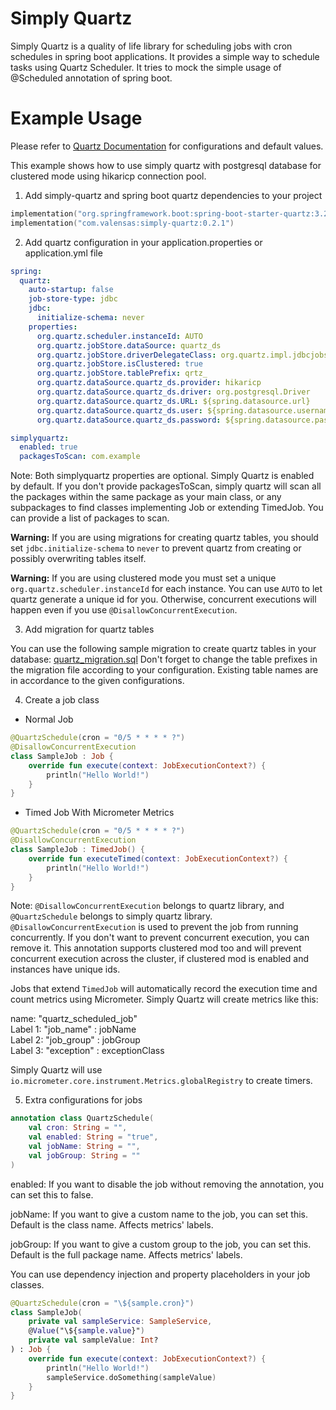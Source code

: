 Simply Quartz
=============
Simply Quartz is a quality of life library for scheduling jobs with cron schedules in spring boot applications. It
provides a simple way to schedule tasks using Quartz Scheduler. It tries to mock the simple usage of @Scheduled
annotation of spring boot.

# Example Usage

Please refer to [Quartz Documentation](https://www.quartz-scheduler.org/documentation/quartz-2.3.0/configuration/) for
configurations and default values.

This example shows how to use simply quartz with postgresql database for clustered mode using hikaricp connection pool.

1) Add simply-quartz and spring boot quartz dependencies to your project

```kts
implementation("org.springframework.boot:spring-boot-starter-quartz:3.2.0")
implementation("com.valensas:simply-quartz:0.2.1")
```

2) Add quartz configuration in your application.properties or application.yml file

```yml
spring:
  quartz:
    auto-startup: false
    job-store-type: jdbc
    jdbc:
      initialize-schema: never
    properties:
      org.quartz.scheduler.instanceId: AUTO
      org.quartz.jobStore.dataSource: quartz_ds
      org.quartz.jobStore.driverDelegateClass: org.quartz.impl.jdbcjobstore.PostgreSQLDelegate
      org.quartz.jobStore.isClustered: true
      org.quartz.jobStore.tablePrefix: qrtz_
      org.quartz.dataSource.quartz_ds.provider: hikaricp
      org.quartz.dataSource.quartz_ds.driver: org.postgresql.Driver
      org.quartz.dataSource.quartz_ds.URL: ${spring.datasource.url}
      org.quartz.dataSource.quartz_ds.user: ${spring.datasource.username}
      org.quartz.dataSource.quartz_ds.password: ${spring.datasource.password}

simplyquartz:
  enabled: true
  packagesToScan: com.example
```

Note: Both simplyquartz properties are optional. Simply Quartz is enabled by default. If you don't provide packagesToScan, simply quartz will scan all the packages
within the same package as your main class, or any subpackages to find classes implementing Job or extending TimedJob. You can provide a list of packages to scan.

**Warning:** If you are using migrations for creating quartz tables, you should set `jdbc.initialize-schema` to `never`
to prevent quartz from creating or possibly overwriting tables itself.

**Warning:** If you are using clustered mode you must set a unique `org.quartz.scheduler.instanceId` for each instance.
You can use `AUTO` to let quartz generate a unique id for you. Otherwise, concurrent executions will happen even if you
use `@DisallowConcurrentExecution`.

3) Add migration for quartz tables

You can use the following sample migration to create quartz tables in your
database: [quartz_migration.sql](https://github.com/Valensas/simply-quartz/blob/main/sample_config/quartz_migration.sql)
Don't forget to change the table prefixes in the migration file according to your configuration. Existing table names
are in accordance to the given configurations.

4) Create a job class

- Normal Job

```kotlin
@QuartzSchedule(cron = "0/5 * * * * ?")
@DisallowConcurrentExecution
class SampleJob : Job {
    override fun execute(context: JobExecutionContext?) {
        println("Hello World!")
    }
}
```

- Timed Job With Micrometer Metrics

```kotlin
@QuartzSchedule(cron = "0/5 * * * * ?")
@DisallowConcurrentExecution
class SampleJob : TimedJob() {
    override fun executeTimed(context: JobExecutionContext?) {
        println("Hello World!")
    }
}
```

Note: `@DisallowConcurrentExecution` belongs to quartz library, and `@QuartzSchedule` belongs to simply quartz library.
`@DisallowConcurrentExecution` is used to prevent the job from running concurrently. If you don't want to prevent
concurrent execution, you can remove it. This annotation supports clustered mod too and will prevent concurrent
execution across the cluster, if clustered mod is enabled and instances have unique ids.

Jobs that extend `TimedJob` will automatically record the execution time and count metrics using Micrometer.
Simply Quartz will create metrics like this:

name: "quartz_scheduled_job"\
Label 1: "job_name" : jobName\
Label 2: "job_group" : jobGroup\
Label 3: "exception" : exceptionClass

Simply Quartz will use `io.micrometer.core.instrument.Metrics.globalRegistry` to create timers.

5) Extra configurations for jobs

```kotlin
annotation class QuartzSchedule(
    val cron: String = "",
    val enabled: String = "true",
    val jobName: String = "",
    val jobGroup: String = ""
)
```

enabled: If you want to disable the job without removing the annotation, you can set this to false.

jobName: If you want to give a custom name to the job, you can set this. Default is the class name. Affects metrics'
labels.

jobGroup: If you want to give a custom group to the job, you can set this. Default is the full package name. Affects
metrics' labels.

You can use dependency injection and property placeholders in your job classes.

```kotlin
@QuartzSchedule(cron = "\${sample.cron}")
class SampleJob(
    private val sampleService: SampleService,
    @Value("\${sample.value}")
    private val sampleValue: Int?
) : Job {
    override fun execute(context: JobExecutionContext?) {
        println("Hello World!")
        sampleService.doSomething(sampleValue)
    }
}
```